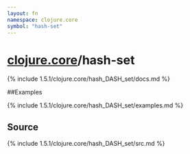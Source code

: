 ```yaml
---
layout: fn
namespace: clojure.core
symbol: "hash-set"
---
```


# [clojure.core](../)/hash-set

{% include 1.5.1/clojure.core/hash_DASH_set/docs.md %}

##Examples

{% include 1.5.1/clojure.core/hash_DASH_set/examples.md %}
## Source
{% include 1.5.1/clojure.core/hash_DASH_set/src.md %}


